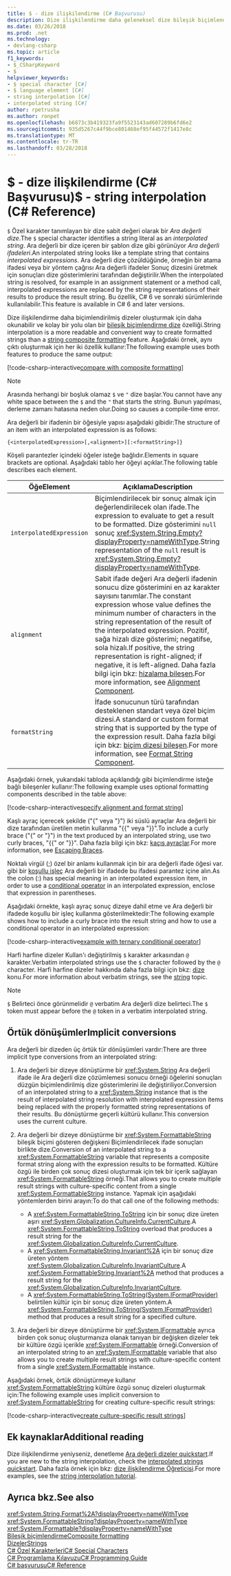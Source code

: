 ```yaml
---
title: $ - dize ilişkilendirme (C# Başvurusu)
description: Dize ilişkilendirme daha geleneksel dize bileşik biçimlendirme dizesi çıkış biçimlendirmek için daha okunabilir ve kullanışlı bir sözdizimi sağlar.
ms.date: 03/26/2018
ms.prod: .net
ms.technology:
- devlang-csharp
ms.topic: article
f1_keywords:
- $_CSharpKeyword
- $
helpviewer_keywords:
- $ special character [C#]
- $ language element [C#]
- string interpolation [C#]
- interpolated string [C#]
author: rpetrusha
ms.author: ronpet
ms.openlocfilehash: b6873c3b419323fa9f5523143ad607289b6fd6e2
ms.sourcegitcommit: 935d5267c44f9bce801468ef95f44572f1417e8c
ms.translationtype: MT
ms.contentlocale: tr-TR
ms.lasthandoff: 03/28/2018
---
```

# <a name="---string-interpolation-c-reference"></a><span data-ttu-id="0a0d4-103">$ - dize ilişkilendirme (C# Başvurusu)</span><span class="sxs-lookup"><span data-stu-id="0a0d4-103">$ - string interpolation (C# Reference)</span></span>

<span data-ttu-id="0a0d4-104">`$` Özel karakter tanımlayan bir dize sabit değeri olarak bir *Ara değerli dize*.</span><span class="sxs-lookup"><span data-stu-id="0a0d4-104">The `$` special character identifies a string literal as an *interpolated string*.</span></span> <span data-ttu-id="0a0d4-105">Ara değerli bir dize içeren bir şablon dize gibi görünüyor *Ara değerli ifadeleri*.</span><span class="sxs-lookup"><span data-stu-id="0a0d4-105">An interpolated string looks like a template string that contains *interpolated expressions*.</span></span> <span data-ttu-id="0a0d4-106">Ara değerli dize çözüldüğünde, örneğin bir atama ifadesi veya bir yöntem çağrısı Ara değerli ifadeler Sonuç dizesini üretmek için sonuçları dize gösterimlerini tarafından değiştirilir.</span><span class="sxs-lookup"><span data-stu-id="0a0d4-106">When the interpolated string is resolved, for example in an assignment statement or a method call, interpolated expressions are replaced by the string representations of their results to produce the result string.</span></span> <span data-ttu-id="0a0d4-107">Bu özellik, C# 6 ve sonraki sürümlerinde kullanılabilir.</span><span class="sxs-lookup"><span data-stu-id="0a0d4-107">This feature is available in C# 6 and later versions.</span></span>

<span data-ttu-id="0a0d4-108">Dize ilişkilendirme daha biçimlendirilmiş dizeler oluşturmak için daha okunabilir ve kolay bir yolu olan bir [bileşik biçimlendirme dize](../../../standard/base-types/composite-formatting.md) özelliği.</span><span class="sxs-lookup"><span data-stu-id="0a0d4-108">String interpolation is a more readable and convenient way to create formatted strings than a [string composite formatting](../../../standard/base-types/composite-formatting.md) feature.</span></span> <span data-ttu-id="0a0d4-109">Aşağıdaki örnek, aynı çıktı oluşturmak için her iki özellik kullanır:</span><span class="sxs-lookup"><span data-stu-id="0a0d4-109">The following example uses both features to produce the same output:</span></span>

[!code-csharp-interactive[compare with composite formatting](../../../../samples/snippets/csharp/language-reference/tokens/string-interpolation.cs#1)]

> [!NOTE]
> <span data-ttu-id="0a0d4-110">Arasında herhangi bir boşluk olamaz `$` ve `"` dize başlar.</span><span class="sxs-lookup"><span data-stu-id="0a0d4-110">You cannot have any white space between the `$` and the `"` that starts the string.</span></span> <span data-ttu-id="0a0d4-111">Bunun yapılması, derleme zamanı hatasına neden olur.</span><span class="sxs-lookup"><span data-stu-id="0a0d4-111">Doing so causes a compile-time error.</span></span>

<span data-ttu-id="0a0d4-112">Ara değerli bir ifadenin bir öğesiyle yapısı aşağıdaki gibidir:</span><span class="sxs-lookup"><span data-stu-id="0a0d4-112">The structure of an item with an interpolated expression is as follows:</span></span>

```
{<interpolatedExpression>[,<alignment>][:<formatString>]}
```

<span data-ttu-id="0a0d4-113">Köşeli parantezler içindeki öğeler isteğe bağlıdır.</span><span class="sxs-lookup"><span data-stu-id="0a0d4-113">Elements in square brackets are optional.</span></span> <span data-ttu-id="0a0d4-114">Aşağıdaki tablo her öğeyi açıklar.</span><span class="sxs-lookup"><span data-stu-id="0a0d4-114">The following table describes each element.</span></span>

|<span data-ttu-id="0a0d4-115">Öğe</span><span class="sxs-lookup"><span data-stu-id="0a0d4-115">Element</span></span>|<span data-ttu-id="0a0d4-116">Açıklama</span><span class="sxs-lookup"><span data-stu-id="0a0d4-116">Description</span></span>|
|-------------|-----------------|
|`interpolatedExpression`|<span data-ttu-id="0a0d4-117">Biçimlendirilecek bir sonuç almak için değerlendirilecek olan ifade.</span><span class="sxs-lookup"><span data-stu-id="0a0d4-117">The expression to evaluate to get a result to be formatted.</span></span> <span data-ttu-id="0a0d4-118">Dize gösterimini `null` sonuç <xref:System.String.Empty?displayProperty=nameWithType>.</span><span class="sxs-lookup"><span data-stu-id="0a0d4-118">String representation of the `null` result is <xref:System.String.Empty?displayProperty=nameWithType>.</span></span>|
|`alignment`|<span data-ttu-id="0a0d4-119">Sabit ifade değeri Ara değerli ifadenin sonucu dize gösterimini en az karakter sayısını tanımlar.</span><span class="sxs-lookup"><span data-stu-id="0a0d4-119">The constant expression whose value defines the minimum number of characters in the string representation of the result of the interpolated expression.</span></span> <span data-ttu-id="0a0d4-120">Pozitif, sağa hizalı dize gösterimi; negatifse, sola hizalı.</span><span class="sxs-lookup"><span data-stu-id="0a0d4-120">If positive, the string representation is right-aligned; if negative, it is left-aligned.</span></span> <span data-ttu-id="0a0d4-121">Daha fazla bilgi için bkz: [hizalama bileşen](../../../standard/base-types/composite-formatting.md#alignment-component).</span><span class="sxs-lookup"><span data-stu-id="0a0d4-121">For more information, see [Alignment Component](../../../standard/base-types/composite-formatting.md#alignment-component).</span></span>|
|`formatString`|<span data-ttu-id="0a0d4-122">İfade sonucunun türü tarafından desteklenen standart veya özel biçim dizesi.</span><span class="sxs-lookup"><span data-stu-id="0a0d4-122">A standard or custom format string that is supported by the type of the expression result.</span></span> <span data-ttu-id="0a0d4-123">Daha fazla bilgi için bkz: [biçim dizesi bileşen](../../../standard/base-types/composite-formatting.md#format-string-component).</span><span class="sxs-lookup"><span data-stu-id="0a0d4-123">For more information, see [Format String Component](../../../standard/base-types/composite-formatting.md#format-string-component).</span></span>|

<span data-ttu-id="0a0d4-124">Aşağıdaki örnek, yukarıdaki tabloda açıklandığı gibi biçimlendirme isteğe bağlı bileşenler kullanır:</span><span class="sxs-lookup"><span data-stu-id="0a0d4-124">The following example uses optional formatting components described in the table above:</span></span>

[!code-csharp-interactive[specify alignment and format string](../../../../samples/snippets/csharp/language-reference/tokens/string-interpolation.cs#2)]

<span data-ttu-id="0a0d4-125">Kaşlı ayraç içerecek şekilde ("{" veya "}") iki süslü ayraçlar Ara değerli bir dize tarafından üretilen metin kullanma "{{" veya "}}".</span><span class="sxs-lookup"><span data-stu-id="0a0d4-125">To include a curly brace ("{" or "}") in the text produced by an interpolated string, use two curly braces, "{{" or "}}".</span></span> <span data-ttu-id="0a0d4-126">Daha fazla bilgi için bkz: [kaçış ayraçlar](../../../standard/base-types/composite-formatting.md#escaping-braces).</span><span class="sxs-lookup"><span data-stu-id="0a0d4-126">For more information, see [Escaping Braces](../../../standard/base-types/composite-formatting.md#escaping-braces).</span></span>

<span data-ttu-id="0a0d4-127">Noktalı virgül (;) özel bir anlamı kullanmak için bir ara değerli ifade öğesi var. gibi bir [koşullu işleç](../operators/conditional-operator.md) Ara değerli bir ifadede bu ifadesi parantez içine alın.</span><span class="sxs-lookup"><span data-stu-id="0a0d4-127">As the colon (:) has special meaning in an interpolated expression item, in order to use a [conditional operator](../operators/conditional-operator.md) in an interpolated expression, enclose that expression in parentheses.</span></span>

<span data-ttu-id="0a0d4-128">Aşağıdaki örnekte, kaşlı ayraç sonuç dizeye dahil etme ve Ara değerli bir ifadede koşullu bir işleç kullanma gösterilmektedir:</span><span class="sxs-lookup"><span data-stu-id="0a0d4-128">The following example shows how to include a curly brace into the result string and how to use a conditional operator in an interpolated expression:</span></span>

[!code-csharp-interactive[example with ternary conditional operator](../../../../samples/snippets/csharp/language-reference/tokens/string-interpolation.cs#3)]

<span data-ttu-id="0a0d4-129">Harfi harfine dizeler Kullan'ı değiştirilmiş `$` karakter arkasından `@` karakter.</span><span class="sxs-lookup"><span data-stu-id="0a0d4-129">Verbatim interpolated strings use the `$` character followed by the `@` character.</span></span> <span data-ttu-id="0a0d4-130">Harfi harfine dizeler hakkında daha fazla bilgi için bkz: [dize](../keywords/string.md) konu.</span><span class="sxs-lookup"><span data-stu-id="0a0d4-130">For more information about verbatim strings, see the [string](../keywords/string.md) topic.</span></span>

> [!NOTE]
> <span data-ttu-id="0a0d4-131">`$` Belirteci önce görünmelidir `@` verbatim Ara değerli dize belirteci.</span><span class="sxs-lookup"><span data-stu-id="0a0d4-131">The `$` token must appear before the `@` token in a verbatim interpolated string.</span></span>

## <a name="implicit-conversions"></a><span data-ttu-id="0a0d4-132">Örtük dönüşümler</span><span class="sxs-lookup"><span data-stu-id="0a0d4-132">Implicit conversions</span></span>

<span data-ttu-id="0a0d4-133">Ara değerli bir dizeden üç örtük tür dönüşümleri vardır:</span><span class="sxs-lookup"><span data-stu-id="0a0d4-133">There are three implicit type conversions from an interpolated string:</span></span>

1. <span data-ttu-id="0a0d4-134">Ara değerli bir dizeye dönüştürme bir <xref:System.String> Ara değerli ifade ile Ara değerli dize çözümlemesi sonucu örneği öğelerini sonuçları düzgün biçimlendirilmiş dize gösterimlerini ile değiştiriliyor.</span><span class="sxs-lookup"><span data-stu-id="0a0d4-134">Conversion of an interpolated string to a <xref:System.String> instance that is the result of interpolated string resolution with interpolated expression items being replaced with the properly formatted string representations of their results.</span></span> <span data-ttu-id="0a0d4-135">Bu dönüştürme geçerli kültürü kullanır.</span><span class="sxs-lookup"><span data-stu-id="0a0d4-135">This conversion uses the current culture.</span></span>

1. <span data-ttu-id="0a0d4-136">Ara değerli bir dizeye dönüştürme bir <xref:System.FormattableString> bileşik biçimi gösteren değişkeni Biçimlendirilecek ifade sonuçları birlikte dize.</span><span class="sxs-lookup"><span data-stu-id="0a0d4-136">Conversion of an interpolated string to a <xref:System.FormattableString> variable that represents a composite format string along with the expression results to be formatted.</span></span> <span data-ttu-id="0a0d4-137">Kültüre özgü ile birden çok sonuç dizesi oluşturmak için tek bir içerik sağlayan <xref:System.FormattableString> örneği.</span><span class="sxs-lookup"><span data-stu-id="0a0d4-137">That allows you to create multiple result strings with culture-specific content from a single <xref:System.FormattableString> instance.</span></span> <span data-ttu-id="0a0d4-138">Yapmak için aşağıdaki yöntemlerden birini arayın:</span><span class="sxs-lookup"><span data-stu-id="0a0d4-138">To do that call one of the following methods:</span></span>

      - <span data-ttu-id="0a0d4-139">A <xref:System.FormattableString.ToString> için bir sonuç dize üreten aşırı <xref:System.Globalization.CultureInfo.CurrentCulture>.</span><span class="sxs-lookup"><span data-stu-id="0a0d4-139">A <xref:System.FormattableString.ToString> overload that produces a result string for the <xref:System.Globalization.CultureInfo.CurrentCulture>.</span></span>
      - <span data-ttu-id="0a0d4-140">A <xref:System.FormattableString.Invariant%2A> için bir sonuç dize üreten yöntem <xref:System.Globalization.CultureInfo.InvariantCulture>.</span><span class="sxs-lookup"><span data-stu-id="0a0d4-140">A <xref:System.FormattableString.Invariant%2A> method that produces a result string for the <xref:System.Globalization.CultureInfo.InvariantCulture>.</span></span>
      - <span data-ttu-id="0a0d4-141">A <xref:System.FormattableString.ToString(System.IFormatProvider)> belirtilen kültür için bir sonuç dize üreten yöntem.</span><span class="sxs-lookup"><span data-stu-id="0a0d4-141">A <xref:System.FormattableString.ToString(System.IFormatProvider)> method that produces a result string for a specified culture.</span></span>

1. <span data-ttu-id="0a0d4-142">Ara değerli bir dizeye dönüştürme bir <xref:System.IFormattable> ayrıca birden çok sonuç oluşturmanıza olanak tanıyan bir değişken dizeler tek bir kültüre özgü içerikle <xref:System.IFormattable> örneği.</span><span class="sxs-lookup"><span data-stu-id="0a0d4-142">Conversion of an interpolated string to an <xref:System.IFormattable> variable that also allows you to create multiple result strings with culture-specific content from a single <xref:System.IFormattable> instance.</span></span>

<span data-ttu-id="0a0d4-143">Aşağıdaki örnek, örtük dönüştürmeye kullanır <xref:System.FormattableString> kültüre özgü sonuç dizeleri oluşturmak için:</span><span class="sxs-lookup"><span data-stu-id="0a0d4-143">The following example uses implicit conversion to <xref:System.FormattableString> for creating culture-specific result strings:</span></span>

[!code-csharp-interactive[create culture-specific result strings](../../../../samples/snippets/csharp/language-reference/tokens/string-interpolation.cs#4)]

## <a name="additional-reading"></a><span data-ttu-id="0a0d4-144">Ek kaynaklar</span><span class="sxs-lookup"><span data-stu-id="0a0d4-144">Additional reading</span></span>

<span data-ttu-id="0a0d4-145">Dize ilişkilendirme yeniyseniz, denetleme [Ara değerli dizeler quickstart](../../quick-starts//interpolated-strings.yml).</span><span class="sxs-lookup"><span data-stu-id="0a0d4-145">If you are new to the string interpolation, check the [interpolated strings quickstart](../../quick-starts//interpolated-strings.yml).</span></span> <span data-ttu-id="0a0d4-146">Daha fazla örnek için bkz: [dize ilişkilendirme Öğreticisi](../../tutorials/string-interpolation.md).</span><span class="sxs-lookup"><span data-stu-id="0a0d4-146">For more examples, see the [string interpolation tutorial](../../tutorials/string-interpolation.md).</span></span>

## <a name="see-also"></a><span data-ttu-id="0a0d4-147">Ayrıca bkz.</span><span class="sxs-lookup"><span data-stu-id="0a0d4-147">See also</span></span>  
 <xref:System.String.Format%2A?displayProperty=nameWithType>  
 <xref:System.FormattableString?displayProperty=nameWithType>  
 <xref:System.IFormattable?displayProperty=nameWithType>  
 [<span data-ttu-id="0a0d4-148">Bileşik biçimlendirme</span><span class="sxs-lookup"><span data-stu-id="0a0d4-148">Composite formatting</span></span>](../../../standard/base-types/composite-formatting.md)  
 [<span data-ttu-id="0a0d4-149">Dizeler</span><span class="sxs-lookup"><span data-stu-id="0a0d4-149">Strings</span></span>](../../../csharp/programming-guide/strings/index.md)  
 [<span data-ttu-id="0a0d4-150">C# Özel Karakterleri</span><span class="sxs-lookup"><span data-stu-id="0a0d4-150">C# Special Characters</span></span>](../../../csharp/language-reference/tokens/index.md)  
 [<span data-ttu-id="0a0d4-151">C# Programlama Kılavuzu</span><span class="sxs-lookup"><span data-stu-id="0a0d4-151">C# Programming Guide</span></span>](../../../csharp/programming-guide/index.md)  
 [<span data-ttu-id="0a0d4-152">C# başvurusu</span><span class="sxs-lookup"><span data-stu-id="0a0d4-152">C# Reference</span></span>](../../../csharp/language-reference/index.md)  